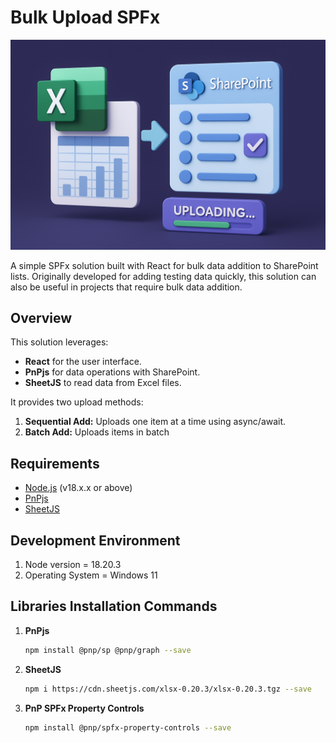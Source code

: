 # Bulk Upload SPFx

![alt](/src/webparts/bulkUploadSpFx/assets/SPFx%20solution%20-%20Bulk%20upload%20items%20in%20SharePoint%20list%20using%20Excel.png)

A simple SPFx solution built with React for bulk data addition to SharePoint lists. Originally developed for adding testing data quickly, this solution can also be useful in projects that require bulk data addition.

## Overview

This solution leverages:

- **React** for the user interface.
- **PnPjs** for data operations with SharePoint.
- **SheetJS** to read data from Excel files.

It provides two upload methods:

1. **Sequential Add:** Uploads one item at a time using async/await.
2. **Batch Add:** Uploads items in batch

## Requirements

- [Node.js](https://nodejs.org/) (v18.x.x or above)
- [PnPjs](https://pnp.github.io/pnpjs/)
- [SheetJS](https://sheetjs.com/)

## Development Environment

1. Node version = 18.20.3
2. Operating System = Windows 11

## Libraries Installation Commands

1. **PnPjs**
   ```bash
   npm install @pnp/sp @pnp/graph --save
   ```
2. **SheetJS**

   ```bash
   npm i https://cdn.sheetjs.com/xlsx-0.20.3/xlsx-0.20.3.tgz --save
   ```

3. **PnP SPFx Property Controls**

   ```bash
   npm install @pnp/spfx-property-controls --save
   ```
